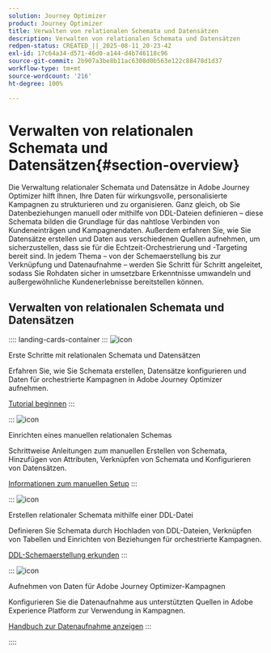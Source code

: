 ```yaml
---
solution: Journey Optimizer
product: Journey Optimizer
title: Verwalten von relationalen Schemata und Datensätzen
description: Verwalten von relationalen Schemata und Datensätzen
redpen-status: CREATED_||_2025-08-11_20-23-42
exl-id: 17c64a34-d571-46d0-a144-d4b746118c96
source-git-commit: 2b907a3be8b11ac6308d0b563e122c88478d1d37
workflow-type: tm+mt
source-wordcount: '216'
ht-degree: 100%

---
```


# Verwalten von relationalen Schemata und Datensätzen{#section-overview}

Die Verwaltung relationaler Schemata und Datensätze in Adobe Journey Optimizer hilft Ihnen, Ihre Daten für wirkungsvolle, personalisierte Kampagnen zu strukturieren und zu organisieren. Ganz gleich, ob Sie Datenbeziehungen manuell oder mithilfe von DDL-Dateien definieren – diese Schemata bilden die Grundlage für das nahtlose Verbinden von Kundeneinträgen und Kampagnendaten. Außerdem erfahren Sie, wie Sie Datensätze erstellen und Daten aus verschiedenen Quellen aufnehmen, um sicherzustellen, dass sie für die Echtzeit-Orchestrierung und -Targeting bereit sind. In jedem Thema – von der Schemaerstellung bis zur Verknüpfung und Datenaufnahme – werden Sie Schritt für Schritt angeleitet, sodass Sie Rohdaten sicher in umsetzbare Erkenntnisse umwandeln und außergewöhnliche Kundenerlebnisse bereitstellen können.

## Verwalten von relationalen Schemata und Datensätzen

:::: landing-cards-container
:::
![icon](https://cdn.experienceleague.adobe.com/icons/circle-play.svg)

Erste Schritte mit relationalen Schemata und Datensätzen

Erfahren Sie, wie Sie Schemata erstellen, Datensätze konfigurieren und Daten für orchestrierte Kampagnen in Adobe Journey Optimizer aufnehmen.

[Tutorial beginnen](../using/orchestrated/gs-schemas.md)
:::

:::
![icon](https://cdn.experienceleague.adobe.com/icons/list-check.svg)

Einrichten eines manuellen relationalen Schemas

Schrittweise Anleitungen zum manuellen Erstellen von Schemata, Hinzufügen von Attributen, Verknüpfen von Schemata und Konfigurieren von Datensätzen.

[Informationen zum manuellen Setup](../using/orchestrated/manual-schema.md)
:::

:::
![icon](https://cdn.experienceleague.adobe.com/icons/code-branch.svg)

Erstellen relationaler Schemata mithilfe einer DDL-Datei

Definieren Sie Schemata durch Hochladen von DDL-Dateien, Verknüpfen von Tabellen und Einrichten von Beziehungen für orchestrierte Kampagnen.

[DDL-Schemaerstellung erkunden](../using/orchestrated/file-upload-schema.md)
:::

:::
![icon](https://cdn.experienceleague.adobe.com/icons/gear.svg)

Aufnehmen von Daten für Adobe Journey Optimizer-Kampagnen

Konfigurieren Sie die Datenaufnahme aus unterstützten Quellen in Adobe Experience Platform zur Verwendung in Kampagnen.

[Handbuch zur Datenaufnahme anzeigen](../using/orchestrated/ingest-data.md)
:::

::::
